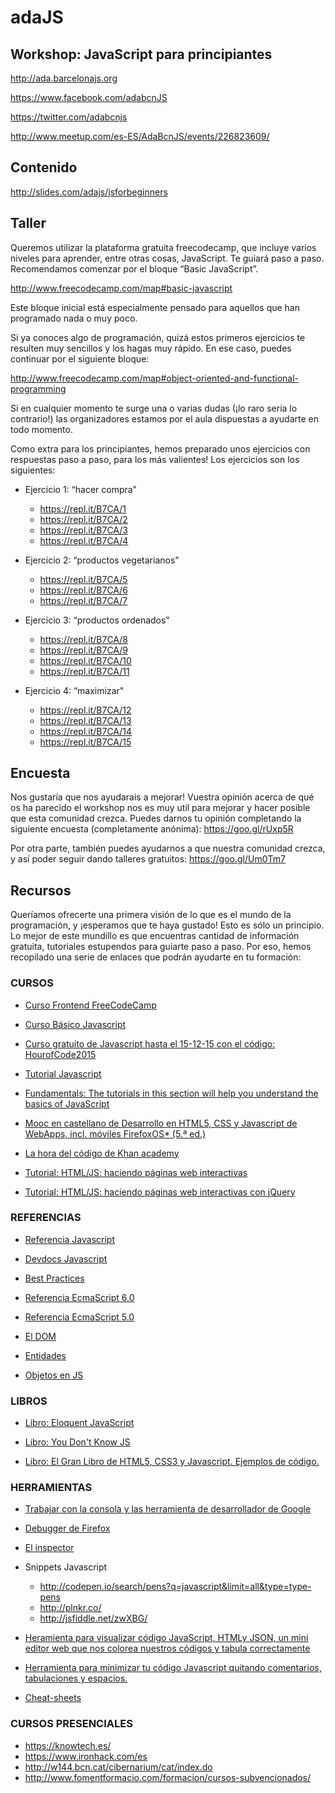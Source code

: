 # adaJS

## Workshop: JavaScript para principiantes

http://ada.barcelonajs.org

https://www.facebook.com/adabcnJS

https://twitter.com/adabcnjs

http://www.meetup.com/es-ES/AdaBcnJS/events/226823609/


## Contenido

http://slides.com/adajs/jsforbeginners

## Taller

Queremos utilizar la plataforma gratuita freecodecamp, que incluye varios niveles para aprender, entre otras cosas, JavaScript. Te guiará paso a paso. Recomendamos comenzar por el bloque “Basic JavaScript”. 

http://www.freecodecamp.com/map#basic-javascript

Este bloque inicial está especialmente pensado para aquellos que han programado nada o muy poco.

Si ya conoces algo de programación, quizá estos primeros ejercicios te resulten muy sencillos y los hagas muy rápido. En ese caso, puedes continuar por el siguiente bloque:

http://www.freecodecamp.com/map#object-oriented-and-functional-programming

Si en cualquier momento te surge una o varias dudas (¡lo raro sería lo contrario!) las organizadores estamos por el aula dispuestas a ayudarte en todo momento. 

Como extra para los principiantes, hemos preparado unos ejercicios con respuestas paso a paso, para los más valientes!
Los ejercicios son los siguientes: 

* Ejercicio 1: “hacer compra"
  * https://repl.it/B7CA/1
  * https://repl.it/B7CA/2
  * https://repl.it/B7CA/3
  * https://repl.it/B7CA/4

* Ejercicio 2: “productos vegetarianos"
  * https://repl.it/B7CA/5
  * https://repl.it/B7CA/6
  * https://repl.it/B7CA/7

* Ejercicio 3: “productos ordenados"
  * https://repl.it/B7CA/8
  * https://repl.it/B7CA/9
  * https://repl.it/B7CA/10
  * https://repl.it/B7CA/11

* Ejercicio 4: “maximizar"
  * https://repl.it/B7CA/12
  * https://repl.it/B7CA/13
  * https://repl.it/B7CA/14
  * https://repl.it/B7CA/15

## Encuesta

Nos gustaría que nos ayudarais a mejorar! Vuestra opinión acerca de qué os ha parecido el workshop nos es muy util para mejorar y hacer posible que esta comunidad crezca.
Puedes darnos tu opinión completando la siguiente encuesta (completamente anónima): https://goo.gl/rUxp5R 

Por otra parte, también puedes ayudarnos a que nuestra comunidad crezca, y así poder seguir dando talleres gratuitos: https://goo.gl/Um0Tm7

## Recursos

Queríamos ofrecerte una primera visión de lo que es el mundo de la programación, y ¡esperamos que te haya gustado! Esto es sólo un principio. Lo mejor de este mundillo es que encuentras cantidad de información gratuita, tutoriales estupendos para guiarte paso a paso. Por eso, hemos recopilado una serie de enlaces que podrán ayudarte en tu formación:


### CURSOS

* [Curso Frontend FreeCodeCamp](http://www.freecodecamp.com/map)

* [Curso Básico Javascript](https://www.codecademy.com/es/learn/javascript)

* [Curso gratuito de Javascript hasta el 15-12-15 con el código: HourofCode2015](https://www.udemy.com/1-hour-javascript/?siteID=TnL5HPStwNw-AiMfoA_z31gskq.Wlbr.HQ&LSNPUBID=TnL5HPStwNw)

* [Tutorial Javascript](http://mundogeek.net/tutorial_de_javascript/)

* [Fundamentals: The tutorials in this section will help you understand the basics of JavaScript](http://www.tutset.com/frontend/javascript/)

* [Mooc en castellano de Desarrollo en HTML5, CSS y Javascript de WebApps, incl. móviles FirefoxOS* (5.ª ed.)](  https://miriadax.net/web/html5mooc)

* [La hora del código de Khan academy](https://es.khanacademy.org/hourofcode)

* [Tutorial: HTML/JS: haciendo páginas web interactivas](https://es.khanacademy.org/computing/computer-programming/html-css-js)

* [Tutorial: HTML/JS: haciendo páginas web interactivas con jQuery](   https://es.khanacademy.org/computing/computer-programming/html-js-jquery)


### REFERENCIAS

* [Referencia Javascript](https://developer.mozilla.org/es/docs/Web/JavaScript/Referencia)

* [Devdocs Javascript](http://devdocs.io/javascript/)

* [Best Practices](http://www.w3.org/community/webed/wiki/JavaScript_best_practices)

* [Referencia EcmaScript 6.0](http://www.ecma-international.org/ecma-262/6.0/)

* [Referencia EcmaScript 5.0](http://es5.github.io/)

* [El DOM](https://developer.mozilla.org/es/docs/DOM)

* [Entidades](http://brajeshwar.github.io/entities/)

* [Objetos en JS](https://javis.wordpress.com/2006/10/23/javascript-orientado-a-objetos/)


### LIBROS

* [Libro: Eloquent JavaScript](http://eloquentjavascript.net/)

* [Libro: You Don't Know JS](https://github.com/getify/You-Dont-Know-JS)

* [Libro: El Gran Libro de HTML5, CSS3 y Javascript. Ejemplos de código.](    http://www.formasterminds.com/gran_libro_de_html5_2da_edicion/)


### HERRAMIENTAS

* [Trabajar con la consola y las herramienta de desarrollador de Google](https://developer.chrome.com/devtools?hl=es)

* [Debugger de Firefox](https://developer.mozilla.org/es/docs/Tools/Debugger)

* [El inspector](https://developer.mozilla.org/es/docs/Tools/Page_Inspector)

* Snippets Javascript
  * http://codepen.io/search/pens?q=javascript&limit=all&type=type-pens
  * http://plnkr.co/
  * http://jsfiddle.net/zwXBG/

* [Heramienta para visualizar código JavaScript, HTMLy JSON, un mini editor web que nos colorea nuestros códigos y tabula correctamente](http://jsbeautifier.org/)

* [Herramienta para minimizar tu código Javascript quitando comentarios, tabulaciones y espacios.](http://www.danstools.com/javascript-minify/)

* [Cheat-sheets](http://www.cheatography.com/)


### CURSOS PRESENCIALES

* https://knowtech.es/
* https://www.ironhack.com/es
* http://w144.bcn.cat/cibernarium/cat/index.do
* http://www.fomentformacio.com/formacion/cursos-subvencionados/
